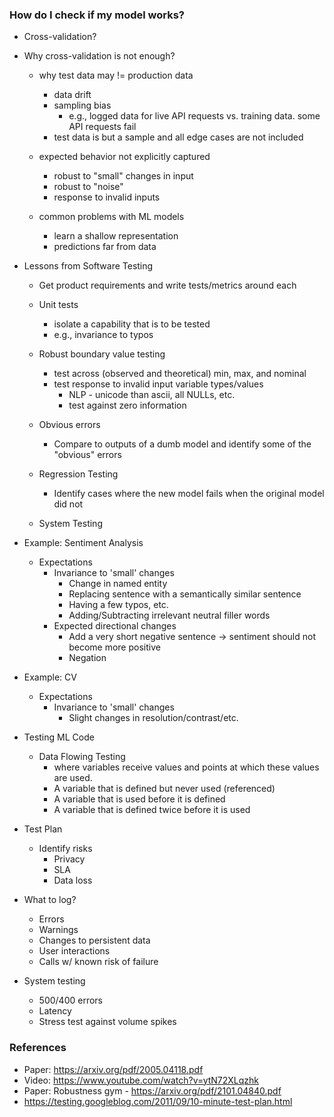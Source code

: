 ### How do I check if my model works?

* Cross-validation?

* Why cross-validation is not enough?
	- why test data may != production data
		+ data drift
		+ sampling bias
			* e.g., logged data for live API requests vs. training data. some API requests fail
		+ test data is but a sample and all edge cases are not included
	
	- expected behavior not explicitly captured
		+ robust to "small" changes in input
		+ robust to "noise"
		+ response to invalid inputs

	- common problems with ML models
		+ learn a shallow representation
		+ predictions far from data

* Lessons from Software Testing

	* Get product requirements and write tests/metrics around each

	* Unit tests
		- isolate a capability that is to be tested
		- e.g., invariance to typos
	
	* Robust boundary value testing
		- test across (observed and theoretical) min, max, and nominal
		- test response to invalid input variable types/values
			+ NLP - unicode than ascii, all NULLs, etc.
			+ test against zero information
	
	* Obvious errors
		- Compare to outputs of a dumb model and identify some of the "obvious" errors

	* Regression Testing
		* Identify cases where the new model fails when the original model did not
	
	* System Testing

* Example: Sentiment Analysis
	- Expectations
		+ Invariance to 'small' changes
			* Change in named entity
			* Replacing sentence with a semantically similar sentence
			* Having a few typos, etc.
			* Adding/Subtracting irrelevant neutral filler words
		+ Expected directional changes
			* Add a very short negative sentence -> sentiment should not become more positive
			* Negation

* Example: CV
	- Expectations
		+ Invariance to 'small' changes
			* Slight changes in resolution/contrast/etc.

* Testing ML Code
	- Data Flowing Testing
		+ where variables receive values and points at which these values are used.
		+ A variable that is defined but never used (referenced)
		+ A variable that is used before it is defined
		+ A variable that is defined twice before it is used

* Test Plan
	- Identify risks
		+ Privacy
		+ SLA
		+ Data loss

* What to log?
	+ Errors
	+ Warnings
	+ Changes to persistent data
	+ User interactions
	+ Calls w/ known risk of failure

* System testing
	+ 500/400 errors
	+ Latency
	+ Stress test against volume spikes

### References

* Paper: https://arxiv.org/pdf/2005.04118.pdf
* Video: https://www.youtube.com/watch?v=ytN72XLqzhk
* Paper: Robustness gym - https://arxiv.org/pdf/2101.04840.pdf
* https://testing.googleblog.com/2011/09/10-minute-test-plan.html